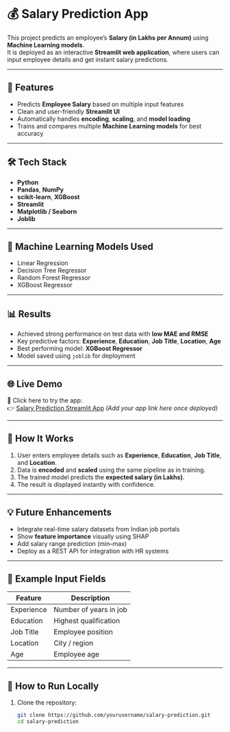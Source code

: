 # 💰 Salary Prediction App

This project predicts an employee’s **Salary (in Lakhs per Annum)** using **Machine Learning models**.  
It is deployed as an interactive **Streamlit web application**, where users can input employee details and get instant salary predictions.

---

## 📌 Features
- Predicts **Employee Salary** based on multiple input features  
- Clean and user-friendly **Streamlit UI**  
- Automatically handles **encoding**, **scaling**, and **model loading**  
- Trains and compares multiple **Machine Learning models** for best accuracy  

---

## 🛠️ Tech Stack
- **Python**  
- **Pandas**, **NumPy**  
- **scikit-learn**, **XGBoost**  
- **Streamlit**  
- **Matplotlib / Seaborn**  
- **Joblib**

---

## 🤖 Machine Learning Models Used
- Linear Regression  
- Decision Tree Regressor  
- Random Forest Regressor  
- XGBoost Regressor  

---

## 📊 Results
- Achieved strong performance on test data with **low MAE and RMSE**  
- Key predictive factors: **Experience**, **Education**, **Job Title**, **Location**, **Age**  
- Best performing model: **XGBoost Regressor**  
- Model saved using `joblib` for deployment  

---

## 🌐 Live Demo
🔗 Click here to try the app:  
👉 [Salary Prediction Streamlit App](#) *(Add your app link here once deployed)*  

---

## 🚀 How It Works
1. User enters employee details such as **Experience**, **Education**, **Job Title**, and **Location**.  
2. Data is **encoded** and **scaled** using the same pipeline as in training.  
3. The trained model predicts the **expected salary (in Lakhs)**.  
4. The result is displayed instantly with confidence.  

---

## 💡 Future Enhancements
- Integrate real-time salary datasets from Indian job portals  
- Show **feature importance** visually using SHAP  
- Add salary range prediction (min–max)  
- Deploy as a REST API for integration with HR systems  

---

## 📂 Example Input Fields
| Feature | Description |
|----------|--------------|
| Experience | Number of years in job |
| Education | Highest qualification |
| Job Title | Employee position |
| Location | City / region |
| Age | Employee age |

---

## 🚀 How to Run Locally
1. Clone the repository:  
   ```bash
   git clone https://github.com/yourusername/salary-prediction.git
   cd salary-prediction
